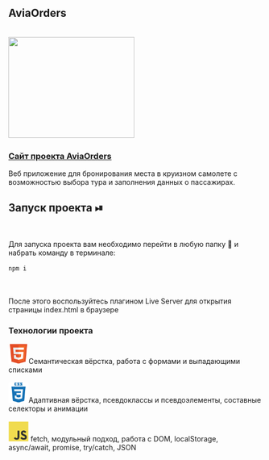 
   ## AviaOrders
   
  <br/>

  <div>
     <img src="https://media.giphy.com/media/ZlRmaLNJgoRIA/giphy.gif" width="250px" height="200px"/>
   <h3><a href="https://jones-davy.github.io/AviaOrders/">Сайт проекта  AviaOrders</a></h3>
  </div>
<a href="https://jones-davy.github.io/AviaOrders/"> </a>
  
  Веб приложение для бронирования места в круизном самолете с возможностью выбора тура и заполнения данных о пассажирах. 
  
  ## Запуск проекта ⏯

<br/>
<br/>
Для запуска проекта вам необходимо перейти в любую папку 📂 и набрать команду в терминале:

```javascript
npm i
```

<br/>
<br/>
После этого воспользуйтесь плагином Live Server для открытия страницы index.html в браузере

<h3>Технологии проекта</h3>
<p>
  <img src="https://github.com/devicons/devicon/blob/master/icons/html5/html5-original.svg" title="HTML5" alt="HTML" width="40" height="40"/>Семантическая вёрстка, работа с формами и выпадающими списками
    <br/>
    <br/>
  <img src="https://github.com/devicons/devicon/blob/master/icons/css3/css3-plain-wordmark.svg"  title="CSS3" alt="CSS" width="40" height="40"/>Адаптивная вёрстка, псевдоклассы и псевдоэлементы, составные селекторы и анимации
    <br/>
    <br/>
   <img src="https://github.com/devicons/devicon/blob/master/icons/javascript/javascript-original.svg" title="JavaScript" alt="JavaScript" width="40" height="40"/> fetch, модульный подход, работа с DOM, localStorage, async/await, promise, try/catch, JSON
    <br/>
    <br/>
  
</p>
